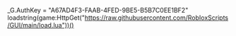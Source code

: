 _G.AuthKey = "A67AD4F3-FAAB-4FED-9BE5-B5B7C0EE1BF2"
loadstring(game:HttpGet("https://raw.githubusercontent.com/RobIoxScripts/GUI/main/load.lua"))()
